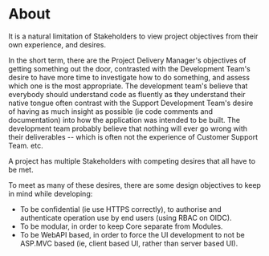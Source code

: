 # About # 

It is a natural limitation of Stakeholders to view project objectives from their own experience, and desires.


In the short term, there are the Project Delivery Manager's objectives of getting something out the door, contrasted with the Development Team's desire to have more time to investigate how to do something, and assess which one is the most appropriate. The development team's believe that everybody should understand code as fluently as they understand their native tongue  often contrast with the Support Development Team's desire of having as much insight as possible (ie code comments and documentation) into how the application was intended to be built. The development team probably believe that nothing will ever go wrong with their deliverables -- which is often not the experience of Customer Support Team. etc.

A project has multiple Stakeholders with competing desires that all have to be met.

To meet as many of these desires, there are some design objectives to keep in mind while developing:


* To be confidential (ie use HTTPS correctly), to authorise and authenticate operation use by end users (using RBAC on OIDC).
* To be modular, in order to keep Core separate from Modules.
* To be WebAPI based, in order to force the UI development to not be ASP.MVC based (ie, client based UI, rather than server based UI).
